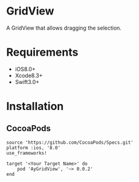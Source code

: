 # GridView

A GridView that allows dragging the selection.

# Requirements
- iOS8.0+
- Xcode8.3+
- Swift3.0+

# Installation
## CocoaPods
```
source 'https://github.com/CocoaPods/Specs.git'
platform :ios, '8.0'
use_frameworks!

target '<Your Target Name>' do
    pod 'AyGridView', '~> 0.0.2'
end
```
